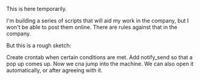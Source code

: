 This is here temporarily.

I'm building a series of scripts that will aid my work in the company, but I won't be able to post them online.
There are rules against that in the company.

But this is a rough sketch:

Create crontab when certain conditions are met.
Add notify_send so that a pop up comes up.
Now we cna jump into the machine. We can also open it automatically, or after agreeing with it.
